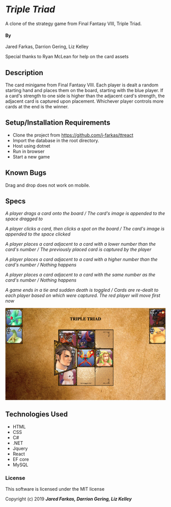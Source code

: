 # _Triple Triad_

A clone of the strategy game from Final Fantasy VIII, Triple Triad.

#### By
Jared Farkas, Darrion Gering, Liz Kelley

Special thanks to Ryan McLean for help on the card assets

## Description

The card minigame from Final Fantasy VIII. Each player is dealt a random starting hand and places them on the board, starting with the blue player. If a card's strength to one side is higher than the adjacent card's strength, the adjacent card is captured upon placement. Whichever player controls more cards at the end is the winner.

## Setup/Installation Requirements

* Clone the project from https://github.com/j-farkas/ttreact
* Import the database in the root directory.
* Host using dotnet
* Run in browser
* Start a new game

## Known Bugs
Drag and drop does not work on mobile.

## Specs
_A player drags a card onto the board / The card's image is appended to the space dragged to_

_A player clicks a card, then clicks a spot on the board / The card's image is appended to the space clicked_

_A player places a card adjacent to a card with a lower number than the card's number / The previously placed card is captured by the player_

_A player places a card adjacent to a card with a higher number than the card's number / Nothing happens_

_A player places a card adjacent to a card with the same number as the card's number / Nothing happens_

_A game ends in a tie and sudden death is toggled / Cards are re-dealt to each player based on which were captured. The red player will move first now_

![ComponentStructure](./tt-gameplay.png)

## Technologies Used
* HTML
* CSS
* C#
* .NET
* Jquery
* React
* EF core
* MySQL

### License
This software is licensed under the MIT license

Copyright (c) 2019 **_Jared Farkas, Darrion Gering, Liz Kelley_**
